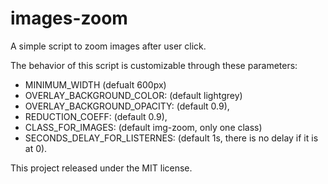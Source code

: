 # images-zoom
A simple script to zoom images after user click.

The behavior of this script is customizable through these parameters:
* MINIMUM_WIDTH (defualt 600px)
* OVERLAY_BACKGROUND_COLOR: (default lightgrey)
* OVERLAY_BACKGROUND_OPACITY: (default 0.9),
* REDUCTION_COEFF: (default 0.9),
* CLASS_FOR_IMAGES: (default img-zoom, only one class)
* SECONDS_DELAY_FOR_LISTERNES: (default 1s, there is no delay if it is at 0).

This project released under the MIT license.
